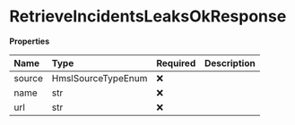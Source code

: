 # RetrieveIncidentsLeaksOkResponse

**Properties**

| Name   | Type               | Required | Description |
| :----- | :----------------- | :------- | :---------- |
| source | HmslSourceTypeEnum | ❌       |             |
| name   | str                | ❌       |             |
| url    | str                | ❌       |             |

<!-- This file was generated by liblab | https://liblab.com/ -->
